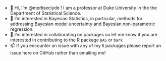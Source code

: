 - 👋 Hi, I’m @merliseclyde !  I am a professor at Duke University in the the Department of Statistical Science.
- 👀 I’m interested in Bayesian Statistics, in particular, methods for addressing Bayesian model uncertainty and Bayesian non-parametric regression.
- 💞️ I’m interested in collaborating on packages so let me know if you are interested in contributing to the R package `BAS` or `bark`
- 📫 If you encounter an issue with any of my `R` packages please report an issue here on GitHub rather than emailing me!

<!---
merliseclyde/merliseclyde is a ✨ special ✨ repository because its `README.md` (this file) appears on your GitHub profile.
You can click the Preview link to take a look at your changes.
--->
